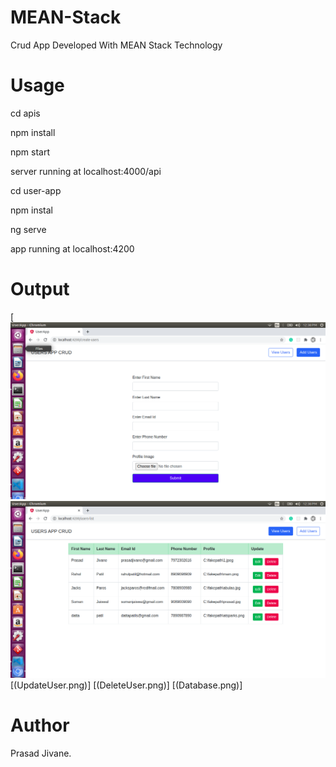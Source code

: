 # MEAN-Stack
Crud App Developed With MEAN Stack Technology

# Usage
cd apis 

npm install

npm start

server running at localhost:4000/api

cd user-app

npm instal

ng serve

app running at localhost:4200

# Output
[![MEAN-Stack](UserForm.png)
![MEAN-Stack](ListUsers.png)
[(UpdateUser.png)]
[(DeleteUser.png)]
[(Database.png)]

# Author
Prasad Jivane.
